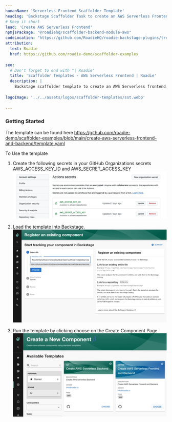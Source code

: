 ```yaml
---
humanName: 'Serverless Frontend Scaffolder Template'
heading: 'Backstage Scaffolder Task to create an AWS Serverless Frontend'
# Keep it short
lead: 'Create AWS Serverless Frontend'
npmjsPackage: "@roadiehq/scaffolder-backend-module-aws"
codeLocation: "https://github.com/RoadieHQ/roadie-backstage-plugins/tree/main/plugins/scaffolder-actions/scaffolder-backend-module-aws"
attribution:
  text: Roadie
  href: https://github.com/roadie-demo/scaffolder-examples

seo:
  # Don't forget to end with "| Roadie"
  title: 'Scaffolder Templates - AWS Serverless Frontend | Roadie'
  description: |
    Backstage scaffolder template to create an AWS Serverless frontend.

logoImage: '../../assets/logos/scaffolder-templates/sst.webp'

---
```


### Getting Started

The template can be found here https://github.com/roadie-demo/scaffolder-examples/blob/main/create-aws-serverless-frontend-and-backend/template.yaml

To Use the template
  1. Create the following secrets in your GitHub Organizations secrets AWS_ACCESS_KEY_ID and AWS_SECRET_ACCESS_KEY ![AWS Credentials](aws-credentials.webp)
    
  2. Load the template into Backstage. ![Load Template](./load-scaffolder-template.webp)
    
  3. Run the template by clicking choose on the Create Component Page ![Run the Template](create-serverless-backend-and-frontend.webp)
